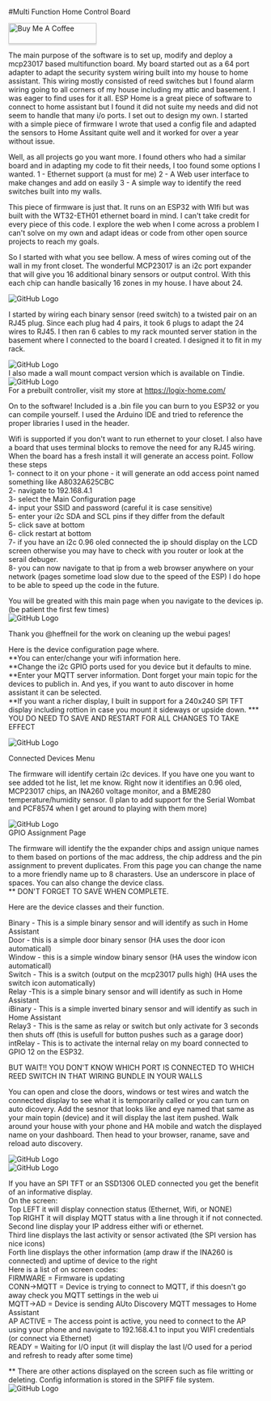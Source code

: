 #Multi Function Home Control Board

<a href="https://www.buymeacoffee.com/logixpcbM" target="_blank"><img src="https://www.buymeacoffee.com/assets/img/custom_images/orange_img.png" alt="Buy Me A Coffee" style="height: 41px !important;width: 174px !important;box-shadow: 0px 3px 2px 0px rgba(190, 190, 190, 0.5) !important;-webkit-box-shadow: 0px 3px 2px 0px rgba(190, 190, 190, 0.5) !important;" ></a>

The main purpose of the software is to set up, modify and deploy a mcp23017 based multifunction board.  My board started out as a 64 port adapter to adapt the security system wiring built into my house to home assistant.  This wiring mostly consisted of reed switches but I found alarm wiring going to all corners of my house including my attic and basement.  I was eager to find uses for it all.  ESP Home is a great piece of software to connect to home assistant but I found it did not suite my needs and did not seem to handle that many i/o ports.  I set out to design my own.  I started with a simple piece of firmware I wrote that used a config file and adapted the sensors to Home Assitant quite well and it worked for over a year without issue. <br>

Well, as all projects go you want more.  I found others who had a similar board and in adapting my code to fit their needs, I too found some options I wanted.
1 - Ethernet support (a must for me) 
2 - A Web user interface to make changes and add on easily
3 - A simple way to identify the reed switches built into my walls.  

This piece of firmware is just that.  It runs on an ESP32 with WIfi but was built with the WT32-ETH01 ethernet board in mind.  I can't take credit for every piece of this code.  I explore the web when I come across a problem I can't solve on my own and adapt ideas or code from other open source projects to reach my goals.  

So I started with what you see bellow.  A mess of wires coming out of the wall in my front closet.  The wonderful MCP23017 is an i2c port expander that will give you 16 additional binary sensors or output control.  With this each chip can handle basically 16 zones in my house.  I have about 24.  <br>

![GitHub Logo](https://github.com/logichousepcb/Logix_Multifunction/blob/main/BEFORE%26AFTER.PNG)<br>

I started by wiring each binary sensor (reed switch) to a twisted pair on an RJ45 plug.  Since each plug had 4 pairs, it took 6 plugs to adapt the 24 wires to RJ45.  I then ran 6 cables to my rack mounted server station in the basement where I connected to the board I created.  I designed it to fit in my rack.
 
![GitHub Logo](https://github.com/logichousepcb/Logix_Multifunction/blob/main/LH2_0_Rack_Mount.PNG)<br>
I also made a wall mount compact version which is available on Tindie.
![GitHub Logo](https://github.com/logichousepcb/Logix_Multifunction/blob/main/LH25_Tindie.jpg)<br>
For a prebuilt controller, visit my store at https://logix-home.com/ 
<br>


On to the software!  Included is a .bin file you can burn to you ESP32 or you can compile yourself.  I used the Arduino IDE and tried to reference the proper libraries I used in the header.

Wifi is supported if you don't want to run ethernet to your closet.  I also have a board that uses terminal blocks to remove the need for any RJ45 wiring. When the board has a fresh install it will generate an access point.  Follow these steps <br>
1- connect to it on your phone - it will generate an odd access point named something like A8032A625CBC<br>
2- navigate to 192.168.4.1 <br>
3- select the Main Configuration page <br>
4- input your SSID and password (careful it is case sensitive) <br>
5- enter your i2c SDA and SCL pins if they differ from the default <br>
5- click save at bottom <br>
6- click restart at bottom <br>
7- if you have an i2c 0.96 oled connected the ip should display on the LCD screen otherwise you may have to check with you router or look at the serail debuger. <br>
8- you can now navigate to that ip from a web browser anywhere on your network (pages sometime load slow due to the speed of the ESP)  I do hope to be able to speed up the code in the future. <br>


You will be greated with this main page when you navigate to the devices ip.  (be patient the first few times) <br>
![GitHub Logo](https://github.com/logichousepcb/Logix_Multifunction/blob/main/mainpage.PNG)<br>

Thank you @heffneil for the work on cleaning up the webui pages!

Here is the device configuration page where.  
**You can enter/change your wifi information here. <br>
**Change the i2c GPIO ports used for you device but it defaults to mine. <br>
**Enter your MQTT server information. Dont forget your main topic for the devices to publich in.  And yes, if you want to auto discover in home assistant it can be selected. <br>
**If you want a richer display, I built in support for a 240x240 SPI TFT display including rottion in case you mount it sideways or upside down.
*** YOU DO NEED TO SAVE AND RESTART FOR ALL CHANGES TO TAKE EFFECT

![GitHub Logo](https://github.com/logichousepcb/Logix_Multifunction/blob/main/configpage.PNG)<br>

Connected Devices Menu <br>

The firmware will identify certain i2c devices.  If you have one you want to see added tot he list, let me know.  Right now it identifies an 0.96 oled, MCP23017 chips, an INA260 voltage monitor, and a BME280 temperature/humidity sensor.  (I plan to add support for the Serial Wombat and PCF8574 when I get around to playing with them more)  

![GitHub Logo](https://github.com/logichousepcb/Logix_Multifunction/blob/main/connected_devices.PNG)<br>
GPIO Assignment Page<br>

The firmware will identify the the expander chips and assign unique names to them based on portions of the mac address, the chip address and the pin assignment to prevent duplicates.  From this page you can change the name to a more friendly name up to 8 charasters.  Use an underscore in place of spaces.  You can also change the device class.  <br>
** DON'T FORGET TO SAVE WHEN COMPLETE. <br>

Here are the device classes and their function. <br>

Binary - This is a simple binary sensor and will identify as such in Home Assistant <br>
Door - this is a simple door binary sensor (HA uses the door icon automaticall) <br>
Window - this is a simple window binary sensor (HA uses the window icon automaticall) <br>
Switch - This is a switch (output on the mcp23017 pulls high) (HA uses the switch icon automatically) <br>
Relay -This is a simple binary sensor and will identify as such in Home Assistant <br>
iBinary - This is a simple inverted binary sensor and will identify as such in Home Assistant <br> 
Relay3 - This is the same as relay or switch but only activate for 3 seconds then shuts off (this is usefull for button pushes such as a garage door) <br>
intRelay - This is to activate the internal relay on my board connected to GPIO 12 on the ESP32. <br>    

BUT WAIT!! YOU DON'T KNOW WHICH PORT IS CONNECTED TO WHICH REED SWITCH IN THAT WIRING BUNDLE IN YOUR WALLS <br>

You can open and close the doors, windows or test wires and watch the connected display to see what it is temporarily called or you can turn on auto dicovery.  Add the sesnor that looks like and eye named that same as your main topin (device) and it will display the last item pushed.  Walk around your house with your phone and HA mobile and watch the displayed name on your dashboard.  Then head to your browser, raname, save and reload auto discovery. <br>

![GitHub Logo](https://github.com/logichousepcb/Logix_Multifunction/blob/main/pinassigncompare.PNG)<br>
![GitHub Logo](https://github.com/logichousepcb/Logix_Multifunction/blob/main/pinassignpage.PNG)<br>

If you have an SPI TFT or an SSD1306 OLED connected you get the benefit of an informative display.  
On the screen: <br>
Top LEFT it will display connection status (Ethernet, Wifi, or NONE) <br> 
Top RIGHT it will display MQTT status with a line through it if not connected. <br>
Second line display your IP address either wifi or ethernet. <br>
Third line displays the last activity or sensor activated (the SPI version has nice icons) <br>
Forth line displays the other information (amp draw if the INA260 is connected) and uptime of device to the right<br>
Here is a list of on screen codes: <br>
FIRMWARE = Firmware is updating <br>
CONN->MQTT = Device is trying to connect to MQTT, if this doesn't go away check you MQTT settings in the web ui <br>
MQTT->AD = Device is sending AUto Discovery MQTT messages to Home Assistant <br>
AP ACTIVE = The access point is active, you need to connect to the AP using your phone and navigate to 192.168.4.1 to input you WIFI credentials (or connect via Ethernet) <br>
READY = Waiting for I/O input (it will display the last I/O used for a period and refresh to ready after some time)

** There are other actions displayed on the screen such as file writting or deleting.  Config information is stored in the SPIFF file system. <br>
![GitHub Logo](https://github.com/logichousepcb/Logix_Multifunction/blob/main/TFTOLED.PNG)<br>
